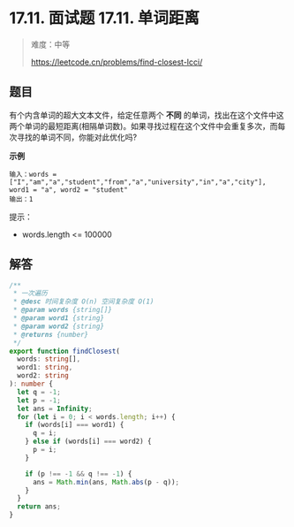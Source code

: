 # 17.11. 面试题 17.11. 单词距离

> 难度：中等
>
> https://leetcode.cn/problems/find-closest-lcci/

## 题目

有个内含单词的超大文本文件，给定任意两个 **不同** 的单词，找出在这个文件中这两个单词的最短距离(相隔单词数)。如果寻找过程在这个文件中会重复多次，而每次寻找的单词不同，你能对此优化吗?

**示例**

```
输入：words = ["I","am","a","student","from","a","university","in","a","city"], word1 = "a", word2 = "student"
输出：1
```

提示：

- words.length <= 100000

## 解答

```typescript
/**
 * 一次遍历
 * @desc 时间复杂度 O(n) 空间复杂度 O(1)
 * @param words {string[]}
 * @param word1 {string}
 * @param word2 {string}
 * @returns {number}
 */
export function findClosest(
  words: string[],
  word1: string,
  word2: string
): number {
  let q = -1;
  let p = -1;
  let ans = Infinity;
  for (let i = 0; i < words.length; i++) {
    if (words[i] === word1) {
      q = i;
    } else if (words[i] === word2) {
      p = i;
    }

    if (p !== -1 && q !== -1) {
      ans = Math.min(ans, Math.abs(p - q));
    }
  }
  return ans;
}
```

